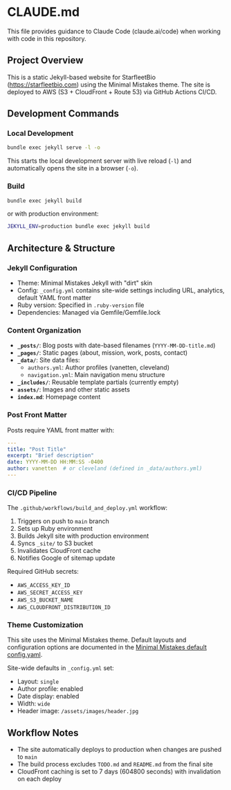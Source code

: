 # CLAUDE.md

This file provides guidance to Claude Code (claude.ai/code) when working with code in this repository.

## Project Overview

This is a static Jekyll-based website for StarfleetBio (https://starfleetbio.com) using the Minimal Mistakes theme. The site is deployed to AWS (S3 + CloudFront + Route 53) via GitHub Actions CI/CD.

## Development Commands

### Local Development
```bash
bundle exec jekyll serve -l -o
```
This starts the local development server with live reload (`-l`) and automatically opens the site in a browser (`-o`).

### Build
```bash
bundle exec jekyll build
```
or with production environment:
```bash
JEKYLL_ENV=production bundle exec jekyll build
```

## Architecture & Structure

### Jekyll Configuration
- Theme: Minimal Mistakes Jekyll with "dirt" skin
- Config: `_config.yml` contains site-wide settings including URL, analytics, default YAML front matter
- Ruby version: Specified in `.ruby-version` file
- Dependencies: Managed via Gemfile/Gemfile.lock

### Content Organization
- **`_posts/`**: Blog posts with date-based filenames (`YYYY-MM-DD-title.md`)
- **`_pages/`**: Static pages (about, mission, work, posts, contact)
- **`_data/`**: Site data files:
  - `authors.yml`: Author profiles (vanetten, cleveland)
  - `navigation.yml`: Main navigation menu structure
- **`_includes/`**: Reusable template partials (currently empty)
- **`assets/`**: Images and other static assets
- **`index.md`**: Homepage content

### Post Front Matter
Posts require YAML front matter with:
```yaml
---
title: "Post Title"
excerpt: "Brief description"
date: YYYY-MM-DD HH:MM:SS -0400
author: vanetten  # or cleveland (defined in _data/authors.yml)
---
```

### CI/CD Pipeline
The `.github/workflows/build_and_deploy.yml` workflow:
1. Triggers on push to `main` branch
2. Sets up Ruby environment
3. Builds Jekyll site with production environment
4. Syncs `_site/` to S3 bucket
5. Invalidates CloudFront cache
6. Notifies Google of sitemap update

Required GitHub secrets:
- `AWS_ACCESS_KEY_ID`
- `AWS_SECRET_ACCESS_KEY`
- `AWS_S3_BUCKET_NAME`
- `AWS_CLOUDFRONT_DISTRIBUTION_ID`

### Theme Customization
This site uses the Minimal Mistakes theme. Default layouts and configuration options are documented in the [Minimal Mistakes default config.yaml](https://github.com/mmistakes/minimal-mistakes/blob/master/_config.yml).

Site-wide defaults in `_config.yml` set:
- Layout: `single`
- Author profile: enabled
- Date display: enabled
- Width: `wide`
- Header image: `/assets/images/header.jpg`

## Workflow Notes

- The site automatically deploys to production when changes are pushed to `main`
- The build process excludes `TODO.md` and `README.md` from the final site
- CloudFront caching is set to 7 days (604800 seconds) with invalidation on each deploy
